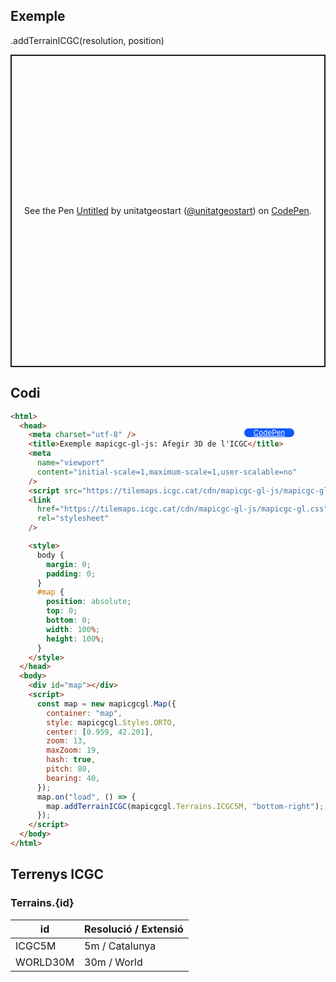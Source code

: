 ## Exemple

.addTerrainICGC(resolution, position)

<p class="codepen" data-height="500" data-theme-id="light" data-slug-hash="mdoBbKj" data-editable="true" data-user="unitatgeostart" style="height: 500px; box-sizing: border-box; display: flex; align-items: center; justify-content: center; border: 2px solid; margin: 1em 0; padding: 1em;">
  <span>See the Pen <a href="https://codepen.io/unitatgeostart/pen/mdoBbKj">
  Untitled</a> by unitatgeostart (<a href="https://codepen.io/unitatgeostart">@unitatgeostart</a>)
  on <a href="https://codepen.io">CodePen</a>.</span>
</p>
<script async src="https://cpwebassets.codepen.io/assets/embed/ei.js"></script>

<a style="color: white" target="_blank" class=" button btn btn-primary" href="https://codepen.io/unitatgeostart/pen/mdoBbKj">CodePen</a>

<style>
.button{
    position: relative;
    top: 84px;
    z-index: 1;
    /* right: -46px; */
    width: 80px;
    float: right;
    right: 50px;
    background-color: #0d58ff;
    border-radius: 10px;
    text-align: -webkit-center;
    font-size: smaller;
    
  }
    .button:hover{

    background-color: #032879;

  }
  </style>

## Codi

```html
<html>
  <head>
    <meta charset="utf-8" />
    <title>Exemple mapicgc-gl-js: Afegir 3D de l'ICGC</title>
    <meta
      name="viewport"
      content="initial-scale=1,maximum-scale=1,user-scalable=no"
    />
    <script src="https://tilemaps.icgc.cat/cdn/mapicgc-gl-js/mapicgc-gl.js"></script>
    <link
      href="https://tilemaps.icgc.cat/cdn/mapicgc-gl-js/mapicgc-gl.css"
      rel="stylesheet"
    />

    <style>
      body {
        margin: 0;
        padding: 0;
      }
      #map {
        position: absolute;
        top: 0;
        bottom: 0;
        width: 100%;
        height: 100%;
      }
    </style>
  </head>
  <body>
    <div id="map"></div>
    <script>
      const map = new mapicgcgl.Map({
        container: "map",
        style: mapicgcgl.Styles.ORTO,
        center: [0.959, 42.201],
        zoom: 13,
        maxZoom: 19,
        hash: true,
        pitch: 80,
        bearing: 40,
      });
      map.on("load", () => {
        map.addTerrainICGC(mapicgcgl.Terrains.ICGC5M, "bottom-right");
      });
    </script>
  </body>
</html>
```

## Terrenys ICGC

### Terrains.{id}

| id       | Resolució / Extensió |
| -------- | -------------------- |
| ICGC5M   | 5m / Catalunya       |
| WORLD30M | 30m / World          |
